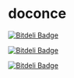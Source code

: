 # doconce
[![Bitdeli Badge](https://d2weczhvl823v0.cloudfront.net/aqqaluk/rake-compiler/trend.png)](https://bitdeli.com/free "Bitdeli Badge")


[![Bitdeli Badge](https://d2weczhvl823v0.cloudfront.net/aqqaluk/doconce/trend.png)](https://bitdeli.com/free "Bitdeli Badge")



[![Bitdeli Badge](https://d2weczhvl823v0.cloudfront.net/aqqaluk/doconce/trend.png)](https://bitdeli.com/free "Bitdeli Badge")

